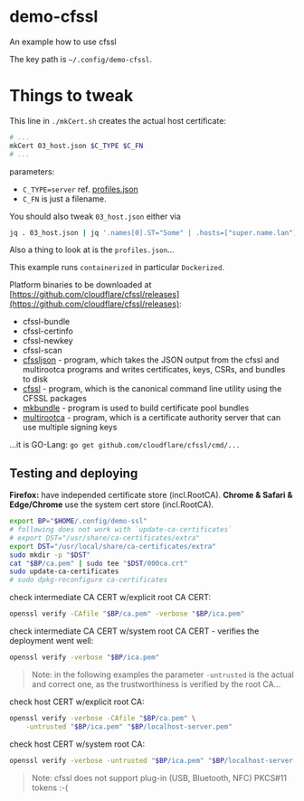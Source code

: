 # demo-cfssl

An example how to use cfssl

The key path is `~/.config/demo-cfssl`.

# Things to tweak

This line in `./mkCert.sh` creates the actual host certificate:

```bash
# ...
mkCert 03_host.json $C_TYPE $C_FN
# ...
```

parameters:

* `C_TYPE=server` ref. [profiles.json](profiles.json)
* `C_FN` is just a filename.

You should also tweak `03_host.json` either via

```bash
jq . 03_host.json | jq '.names[0].ST="Some" | .hosts=["super.name.lan"]' >tmp-03_host.json
```

Also a thing to look at is the `profiles.json`...

This example runs `containerized` in particular `Dockerized`.

Platform binaries to be downloaded at [https://github.com/cloudflare/cfssl/releases](https://github.com/cloudflare/cfssl/releases):

* cfssl-bundle
* cfssl-certinfo
* cfssl-newkey
* cfssl-scan
* [cfssljson](https://github.com/cloudflare/cfssl#the-cfssljson-utility) - program, which takes the JSON output from the cfssl and multirootca programs and writes certificates, keys, CSRs, and bundles to disk
* [cfssl](https://github.com/cloudflare/cfssl#using-the-command-line-tool) - program, which is the canonical command line utility using the CFSSL packages
* [mkbundle](https://github.com/cloudflare/cfssl#the-mkbundle-utility) - program is used to build certificate pool bundles
* [multirootca](https://github.com/cloudflare/cfssl#the-multirootca) - program, which is a certificate authority server that can use multiple signing keys

...it is GO-Lang: `go get github.com/cloudflare/cfssl/cmd/...`

## Testing and deploying

__Firefox:__ have independed certificate store (incl.RootCA).
__Chrome & Safari & Edge/Chrome__ use the system cert store (incl.RootCA).

```bash
export BP="$HOME/.config/demo-ssl"
# following does not work with `update-ca-certificates`
# export DST="/usr/share/ca-certificates/extra"
export DST="/usr/local/share/ca-certificates/extra"
sudo mkdir -p "$DST"
cat "$BP/ca.pem" | sudo tee "$DST/000ca.crt"
sudo update-ca-certificates
# sudo dpkg-reconfigure ca-certificates
```

check intermediate CA CERT w/explicit root CA CERT:

```bash
openssl verify -CAfile "$BP/ca.pem" -verbose "$BP/ica.pem"
```

check intermediate CA CERT w/system root CA CERT - verifies the deployment went well:

```bash
openssl verify -verbose "$BP/ica.pem"
```

> Note: in the following examples the parameter `-untrusted` is the actual and correct one, as the trustworthiness is verified by the root CA...

check host CERT w/explicit root CA:

```bash
openssl verify -verbose -CAfile "$BP/ca.pem" \
    -untrusted "$BP/ica.pem" "$BP/localhost-server.pem"
```

check host CERT w/system root CA:

```bash
openssl verify -verbose -untrusted "$BP/ica.pem" "$BP/localhost-server.pem"
```

> Note: cfssl does not support plug-in (USB, Bluetooth, NFC) PKCS#11 tokens :-(
